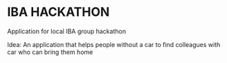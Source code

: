 # IBA HACKATHON

Application for local IBA group hackathon

Idea: An application that helps people without a car to find colleagues with car who can bring them home
